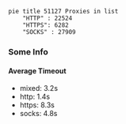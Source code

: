 
```mermaid
pie title 51127 Proxies in list
    "HTTP" : 22524
    "HTTPS": 6282
    "SOCKS" : 27909
```

### Some Info
#### Average Timeout

- mixed: 3.2s
- http: 1.4s
- https: 8.3s
- socks: 4.8s